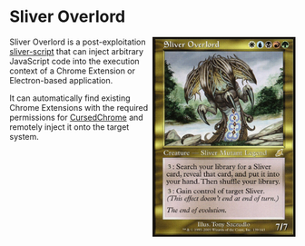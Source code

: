 # Sliver Overlord 
<img align="right" width="252" height="352" src=".github/images/sliver-overlord.jpg?raw=true">

Sliver Overlord is a post-exploitation [sliver-script](https://github.com/moloch--/sliver-script) that can inject arbitrary JavaScript code into the execution context of a Chrome Extension or Electron-based application. 

It can automatically find existing Chrome Extensions with the required permissions for [CursedChrome](https://github.com/mandatoryprogrammer/CursedChrome) and remotely inject it onto the target system.
